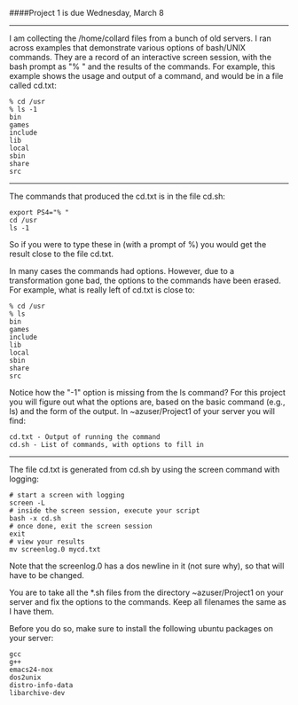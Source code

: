 ####Project 1 is due Wednesday, March 8

-----------------------------------------------------------

I am collecting the /home/collard files from a bunch of old servers. I ran across examples that demonstrate various options of bash/UNIX commands. They are a record of an interactive screen session, with the bash prompt as "% " and the results of the commands. For example, this example shows the usage and output of a command, and would be in a file called cd.txt:

    % cd /usr
    % ls -1
    bin
    games
    include
    lib
    local
    sbin
    share
    src

-----------------------------------------------------------

The commands that produced the cd.txt is in the file cd.sh:

    export PS4="% "
    cd /usr
    ls -1

So if you were to type these in (with a prompt of %) you would get the result close to the file cd.txt.

In many cases the commands had options. However, due to a transformation gone bad, the options to the commands have been erased. For example, what is really left of cd.txt is close to:

    % cd /usr
    % ls
    bin
    games
    include
    lib
    local
    sbin
    share
    src

Notice how the "-1" option is missing from the ls command? For this project you will figure out what the options are, based on the basic command (e.g., ls) and the form of the output. In ~azuser/Project1 of your server you will find:

    cd.txt - Output of running the command
    cd.sh - List of commands, with options to fill in

-----------------------------------------------------------

The file cd.txt is generated from cd.sh by using the screen command with logging:

    # start a screen with logging
    screen -L
    # inside the screen session, execute your script
    bash -x cd.sh
    # once done, exit the screen session
    exit
    # view your results 
    mv screenlog.0 mycd.txt

Note that the screenlog.0 has a dos newline in it (not sure why), so that will have to be changed.

You are to take all the *.sh files from the directory ~azuser/Project1 on your server and fix the options to the commands. Keep all filenames the same as I have them.

Before you do so, make sure to install the following ubuntu packages on your server:

    gcc
    g++
    emacs24-nox
    dos2unix
    distro-info-data
    libarchive-dev

